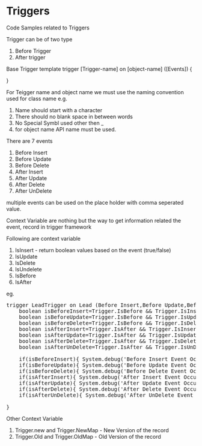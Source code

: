 # Triggers
Code Samples related to Triggers

Trigger can be of two type
1. Before Trigger
2. After trigger

Base Trigger template
trigger [Trigger-name] on [object-name] ([Events]) {

}

For Teigger name and object name we must use the naming convention used for class name e.g.
1. Name should start with a character
2. There should no blank space in between words
3. No Special Symbl used other then _
4. for object name API name must be used.

There are 7 events
1. Before Insert
2. Before Update
3. Before Delete
4. After Insert
5. After Update
6. After Delete
7. After UnDelete

multiple events can be used on the place holder with comma seperated value.

Context Variable are nothing but the way to get information related the event, record in trigger framework

Following are context variable
1. IsInsert - return boolean values based on the event (true/false)
2. IsUpdate
3. IsDelete
4. IsUndelete
5. IsBefore
6. IsAfter


eg.
<Pre>
trigger LeadTrigger on Lead (Before Insert,Before Update,Before Delete,After Insert,After Update,After Delete,After UnDelete) {
	boolean isBeforeInsert=Trigger.IsBefore && Trigger.IsInsert;
    boolean isBeforeUpdate=Trigger.IsBefore && Trigger.IsUpdate;
    boolean isBeforeDelete=Trigger.IsBefore && Trigger.IsDelete;
    boolean isAfterInsert=Trigger.IsAfter && Trigger.IsInsert;
    boolean isAfterUpdate=Trigger.IsAfter && Trigger.IsUpdate;
    boolean isAfterDelete=Trigger.IsAfter && Trigger.IsDelete;
    boolean isAfterUnDelete=Trigger.IsAfter && Trigger.IsUnDelete;
    
    if(isBeforeInsert){ System.debug('Before Insert Event Occurs');}
    if(isBeforeUpdate){ System.debug('Before Update Event Occurs');}
    if(isBeforeDelete){ System.debug('Before Delete Event Occurs');}
    if(isAfterInsert){ System.debug('After Insert Event Occurs');}
    if(isAfterUpdate){ System.debug('After Update Event Occurs');}
    if(isAfterDelete){ System.debug('After Delete Event Occurs');}
    if(isAfterUnDelete){ System.debug('After UnDelete Event Occurs');}
    
}
</Pre>


Other Context Variable
1. Trigger.new and Trigger.NewMap - New Version of the record
2. Trigger.Old and Trigger.OldMap - Old Version of the record

